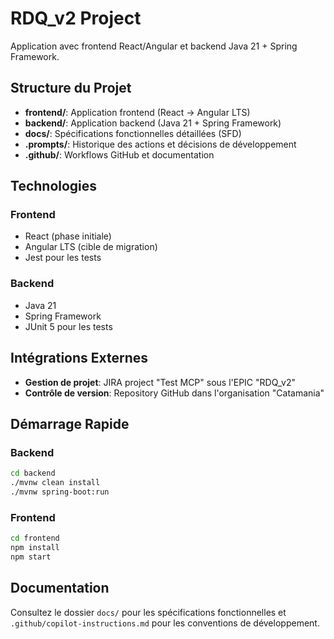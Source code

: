# RDQ_v2 Project

Application avec frontend React/Angular et backend Java 21 + Spring Framework.

## Structure du Projet

- **frontend/**: Application frontend (React → Angular LTS)
- **backend/**: Application backend (Java 21 + Spring Framework)
- **docs/**: Spécifications fonctionnelles détaillées (SFD)
- **.prompts/**: Historique des actions et décisions de développement
- **.github/**: Workflows GitHub et documentation

## Technologies

### Frontend
- React (phase initiale)
- Angular LTS (cible de migration)
- Jest pour les tests

### Backend
- Java 21
- Spring Framework
- JUnit 5 pour les tests

## Intégrations Externes
- **Gestion de projet**: JIRA project "Test MCP" sous l'EPIC "RDQ_v2"
- **Contrôle de version**: Repository GitHub dans l'organisation "Catamania"

## Démarrage Rapide

### Backend
```bash
cd backend
./mvnw clean install
./mvnw spring-boot:run
```

### Frontend
```bash
cd frontend
npm install
npm start
```

## Documentation

Consultez le dossier `docs/` pour les spécifications fonctionnelles et `.github/copilot-instructions.md` pour les conventions de développement.